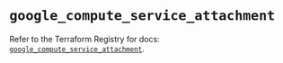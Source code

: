 # `google_compute_service_attachment`

Refer to the Terraform Registry for docs: [`google_compute_service_attachment`](https://registry.terraform.io/providers/hashicorp/google/5.29.0/docs/resources/compute_service_attachment).
